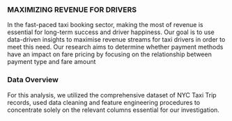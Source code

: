 ### MAXIMIZING REVENUE FOR DRIVERS
In the fast-paced taxi booking sector, making the most of revenue is essential for long-term success and driver happiness.
Our goal is to use data-driven insights to maximise revenue streams for taxi drivers in order to meet this need. 
Our research aims to determine whether payment methods have an impact on fare pricing by focusing on the relationship between payment type and fare amount

### Data Overview
For this analysis, we utilized the comprehensive dataset of NYC Taxi Trip records, used data cleaning and feature engineering procedures to concentrate solely on the relevant columns
essential for our investigation.
